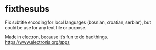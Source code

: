 # fixthesubs


Fix subtitle encoding for local languages (bosnian, croatian, serbian), but could be use for any text file or purpose.

Made in electron, because it's fun to do bad things. https://www.electronjs.org/apps
